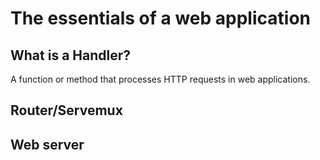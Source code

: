 # The essentials of a web application

## What is a Handler?

A function or method that processes HTTP requests in web applications.

## Router/Servemux

## Web server
